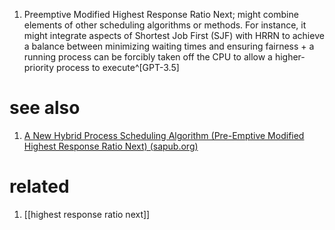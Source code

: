 1. Preemptive Modified Highest Response Ratio Next; might combine elements of other scheduling algorithms or methods. For instance, it might integrate aspects of Shortest Job First (SJF) with HRRN to achieve a balance between minimizing waiting times and ensuring fairness + a running process can be forcibly taken off the CPU to allow a higher-priority process to execute^[GPT-3.5]

# see also
1. [A New Hybrid Process Scheduling Algorithm (Pre-Emptive Modified Highest Response Ratio Next) (sapub.org)](http://article.sapub.org/10.5923.j.computer.20150501.01.html)

# related
1. [[highest response ratio next]]